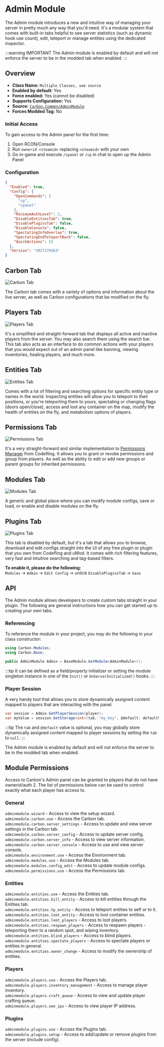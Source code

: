 # Admin Module

The Admin module introduces a new and intuitive way of managing your server in pretty much any way that you'd need. It's
a modular system that comes with built-in tabs helpful to see server statistics (such as dynamic hook use count), edit,
teleport or manage entities using the dedicated inspector.

:::warning IMPORTANT
The Admin module is enabled by default and will not enforce the server to be in the modded tab when enabled.
:::

## Overview

- **Class Name:** `Multiple Classes, see source`
- **Enabled by default:** Yes
- **Force enabled:** Yes (cannot be disabled)
- **Supports Configuration:** Yes
- **Source:** [`Carbon.Common/AdminModule`](https://github.com/CarbonCommunity/Carbon.Common/tree/develop/src/Carbon/Modules/AdminModule)
- **Forces Modded Tag:** No

### Initial Access

To gain access to the Admin panel for the first time:

1. Open RCON/Console
2. Run `ownerid <steamid>` replacing `<steamid>` with your own
3. Go in-game and execute `/cpanel` or `/cp` in chat to open up the Admin Panel

### Configuration

```json
{
  "Enabled": true,
  "Config": {
    "OpenCommands": [
      "cp",
      "cpanel"
    ],
    "MinimumAuthLevel": 2,
    "DisableEntitiesTab": true,
    "DisablePluginsTab": false,
    "DisableConsole": false,
    "SpectatingInfoOverlay": true,
    "SpectatingEndTeleportBack": false,
    "QuickActions": []
  },
  "Version": "3927179163"
}
```

## Carbon Tab

![Carbon Tab](/misc/admin_a.webp)

The Carbon tab comes with a variety of options and information about the live server, as well as Carbon configurations
that be modified on the fly.

## Players Tab

![Players Tab](/misc/admin_b.webp)

It's a simplified and straight-forward tab that displays all active and inactive players from the server. You may also
search them using the search bar. This tab also acts as an interface to do common actions with your players that you
would expect out of an admin panel like banning, viewing inventories, healing players, and much more.

## Entities Tab

![Entities Tab](/misc/admin_c.webp)

Comes with a lot of filtering and searching options for specific entity type or names in the world. Inspecting entities
will allow you to teleport to their positions, or you're teleporting them to yours, spectating or changing flags (doors
open/close), access and loot any container on the map, modify the health of entities on the fly, and metabolism options
of players.

## Permissions Tab

![Permissions Tab](/misc/admin_d.webp)

It's a very straight-forward and similar implementation
to [Permissions Manager](https://codefling.com/plugins/permissions-manager) from Codefling. It allows you to grant or
revoke permissions and group from players. As well as the ability to edit or add new groups or parent groups for
inherited permissions.

## Modules Tab

![Modules Tab](/misc/admin_e.webp)

A generic and global place where you can modify module configs, save or load, or enable and disable modules on the fly.

## Plugins Tab

![Plugins Tab](/misc/admin_f.webp)

This tab is disabled by default, but it's a tab that allows you to browse, download and edit configs straight into the
UI of any free plugin or plugin that you own from Codefling and uMod. It comes with rich filtering features, very fast
and intuitive searching and tag-based filters.

**To enable it, please do the following:**\
`Modules` -> `Admin` -> `Edit Config` -> untick `DisablePluginsTab` -> `Save`

## API

The Admin module allows developers to create custom tabs straight in your plugin. The following are general instructions
how you can get started up to creating your own tabs.

### Referencing

To reference the module in your project, you may do the following in your class constructor:

```csharp
using Carbon.Modules;
using Carbon.Base;

public AdminModule Admin = BaseModule.GetModule<AdminModule>();
```

:::tip
It can be defined as a field/property initializer or setting the module singleton instance in one of the `Init()` or
`OnServerInitialized()` hooks.
:::

### Player Session

A very handy tool that allows you to store dynamically assigned content mapped to players that are interacting with the
panel.

```csharp
var session = Admin.GetPlayerSession(player);
var myValue = session.GetStorage<int>(tab, "my_key", @default: defaultValue);
```

:::tip
The `tab` and `@default` value is optional, you may globally store dynamically assigned content mapped to player
sessions by setting the `tab` to `null`.
:::

The Admin module is enabled by default and will not enforce the server to be in the modded tab when enabled.

## Module Permissions

Access to Carbon's Admin panel can be granted to players that do not have ownerid/auth 2. The list of permissions below
can be used to control exactly what each player has access to.

### General

`adminmodule.wizard` - Access to view the setup wizard.  
`adminmodule.carbon.use` - Access the Carbon tab.  
`adminmodule.carbon.server_settings` - Access to update and view server settings in the Carbon tab.  
`adminmodule.carbon.server_config` - Access to update server config.  
`adminmodule.carbon.server_info` - Access to view server information.  
`adminmodule.carbon.server_console` - Access to use and view server console.  
`adminmodule.environment.use` - Access the Environment tab.  
`adminmodule.modules.use` - Access the Modules tab.  
`adminmodule.modules.config_edit` - Access to update module configs.  
`adminmodule.permissions.use` - Access the Permissions tab.

### Entities

`adminmodule.entities.use` - Access the Entities tab.  
`adminmodule.entities.kill_entity` - Access to kill entities through the Entities tab.  
`adminmodule.entities.tp_entity` - Access to teleport entities to self or to it.  
`adminmodule.entities.loot_entity` - Access to loot container entities.  
`adminmodule.entities.loot_players` - Access to loot players.  
`adminmodule.entities.respawn_players` - Access to respawn players - teleporting them to a random spot, and wiping
inventory.  
`adminmodule.entities.blind_players` - Access to blind players.  
`adminmodule.entities.spectate_players` - Access to spectate players or entities in general.  
`adminmodule.entities.owner_change` - Access to modify the ownership of entities.

### Players

`adminmodule.players.use` - Access the Players tab.  
`adminmodule.players.inventory_management` - Access to manage player inventory.  
`adminmodule.players.craft_queue` - Access to view and update player crafting queue.  
`adminmodule.players.see_ips` - Access to view player IP address.

### Plugins

`adminmodule.plugins.use` - Access the Plugins tab.  
`adminmodule.plugins.setup` - Access to add/update or remove plugins from the server (include config).  
